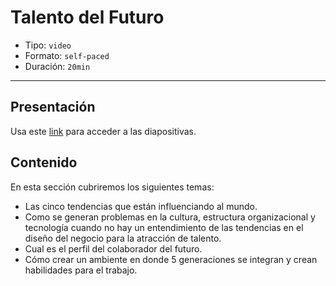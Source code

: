# Talento del Futuro

* Tipo: `video`
* Formato: `self-paced`
* Duración: `20min`

***

## Presentación
Usa este [link](https://docs.google.com/presentation/d/12gweEP_eNVf34dPx5VH7Ze2-yZ4Pgp651ESzW0OwYvk/edit#slide=id.g38108f365d_0_96) para acceder a las diapositivas.

## Contenido
En esta sección cubriremos los siguientes temas:

* Las cinco tendencias que están influenciando al mundo.
* Como se generan problemas en la cultura, estructura organizacional y tecnología 
cuando no hay un entendimiento de las tendencias en el diseño del negocio para la atracción de talento.
* Cual es el perfil del colaborador del futuro.
* Cómo crear un ambiente en donde 5 generaciones se integran y crean habilidades para el trabajo.





